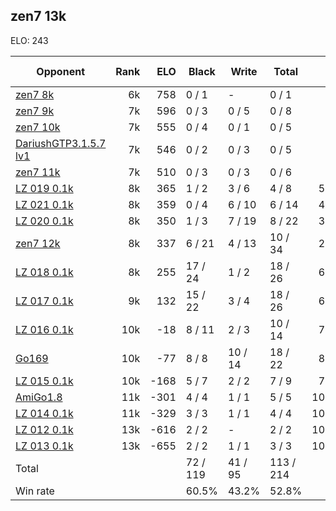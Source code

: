 ## zen7 13k ##

ELO: 243

Opponent | Rank | ELO | Black | Write | Total | Win rate
---------|-----:|----:|-------|-------|-------|-------:
[zen7 8k](zen7%208k.md) | 6k | 758 | 0 / 1 | - | 0 / 1 | 0.0%
[zen7 9k](zen7%209k.md) | 7k | 596 | 0 / 3 | 0 / 5 | 0 / 8 | 0.0%
[zen7 10k](zen7%2010k.md) | 7k | 555 | 0 / 4 | 0 / 1 | 0 / 5 | 0.0%
[DariushGTP3.1.5.7 lv1](DariushGTP3.1.5.7%20lv1.md) | 7k | 546 | 0 / 2 | 0 / 3 | 0 / 5 | 0.0%
[zen7 11k](zen7%2011k.md) | 7k | 510 | 0 / 3 | 0 / 3 | 0 / 6 | 0.0%
[LZ 019 0.1k](LZ%20019%200.1k.md) | 8k | 365 | 1 / 2 | 3 / 6 | 4 / 8 | 50.0%
[LZ 021 0.1k](LZ%20021%200.1k.md) | 8k | 359 | 0 / 4 | 6 / 10 | 6 / 14 | 42.9%
[LZ 020 0.1k](LZ%20020%200.1k.md) | 8k | 350 | 1 / 3 | 7 / 19 | 8 / 22 | 36.4%
[zen7 12k](zen7%2012k.md) | 8k | 337 | 6 / 21 | 4 / 13 | 10 / 34 | 29.4%
[LZ 018 0.1k](LZ%20018%200.1k.md) | 8k | 255 | 17 / 24 | 1 / 2 | 18 / 26 | 69.2%
[LZ 017 0.1k](LZ%20017%200.1k.md) | 9k | 132 | 15 / 22 | 3 / 4 | 18 / 26 | 69.2%
[LZ 016 0.1k](LZ%20016%200.1k.md) | 10k | -18 | 8 / 11 | 2 / 3 | 10 / 14 | 71.4%
[Go169](Go169.md) | 10k | -77 | 8 / 8 | 10 / 14 | 18 / 22 | 81.8%
[LZ 015 0.1k](LZ%20015%200.1k.md) | 10k | -168 | 5 / 7 | 2 / 2 | 7 / 9 | 77.8%
[AmiGo1.8](AmiGo1.8.md) | 11k | -301 | 4 / 4 | 1 / 1 | 5 / 5 | 100.0%
[LZ 014 0.1k](LZ%20014%200.1k.md) | 11k | -329 | 3 / 3 | 1 / 1 | 4 / 4 | 100.0%
[LZ 012 0.1k](LZ%20012%200.1k.md) | 13k | -616 | 2 / 2 | - | 2 / 2 | 100.0%
[LZ 013 0.1k](LZ%20013%200.1k.md) | 13k | -655 | 2 / 2 | 1 / 1 | 3 / 3 | 100.0%
Total | | | 72 / 119 | 41 / 95 | 113 / 214 | 
Win rate| | | 60.5% | 43.2% | 52.8% | 
